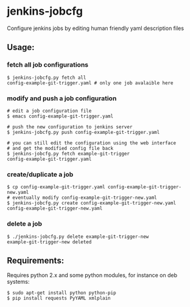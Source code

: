 # jenkins-jobcfg

Configure jenkins jobs by editing human friendly yaml description files

## Usage:

### fetch all job configurations

    $ jenkins-jobcfg.py fetch all
    config-example-git-trigger.yaml # only one job avalaible here

### modify and push a job configuration

    # edit a job configuration file
    $ emacs config-example-git-trigger.yaml

    # push the new configuration to jenkins server
    $ jenkins-jobcfg.py push config-example-git-trigger.yaml

    # you can still edit the configuration using the web interface
    # and get the modified config file back
    $ jenkins-jobcfg.py fetch example-git-trigger
    config-example-git-trigger.yaml

### create/duplicate a job

    $ cp config-example-git-trigger.yaml config-example-git-trigger-new.yaml
    # eventually modify config-example-git-trigger-new.yaml
    $ jenkins-jobcfg.py create config-example-git-trigger-new.yaml
    config-example-git-trigger-new.yaml

### delete a job

    $ ./jenkins-jobcfg.py delete example-git-trigger-new
    example-git-trigger-new deleted

## Requirements:

Requires python 2.x and some python modules, for instance on deb systems:

    $ sudo apt-get install python python-pip
    $ pip install requests PyYAML xmlplain
